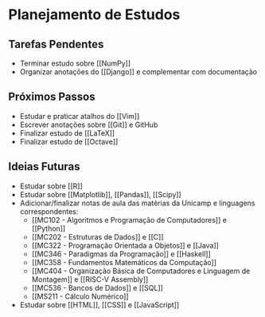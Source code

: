 # Planejamento de Estudos

## Tarefas Pendentes

- Terminar estudo sobre [[NumPy]]
- Organizar anotações do [[Django]] e complementar com documentação

## Próximos Passos

- Estudar e praticar atalhos do [[Vim]]
- Escrever anotações sobre [[Git]] e GitHub
- Finalizar estudo de [[LaTeX]]
- Finalizar estudo de [[Octave]]

## Ideias Futuras

- Estudar sobre [[R]]
- Estudar sobre [[Matplotlib]], [[Pandas]], [[Scipy]]
- Adicionar/finalizar notas de aula das matérias da Unicamp e linguagens correspondentes:
    - [[MC102 - Algoritmos e Programação de Computadores]] e [[Python]]
    - [[MC202 - Estruturas de Dados]] e [[C]]
    - [[MC322 - Programação Orientada a Objetos]] e [[Java]]
    - [[MC346 - Paradigmas da Programação]] e [[Haskell]]
    - [[MC358 - Fundamentos Matemáticos da Computação]]
    - [[MC404 - Organização Básica de Computadores e Linguagem de Montagem]] e [[RISC-V Assembly]]
    - [[MC536 - Bancos de Dados]] e [[SQL]]
    - [[MS211 - Cálculo Numérico]]
- Estudar sobre [[HTML]], [[CSS]] e [[JavaScript]]
